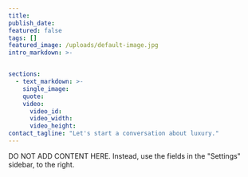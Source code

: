 ```yaml
---
title:
publish_date:
featured: false
tags: []
featured_image: /uploads/default-image.jpg
intro_markdown: >-


sections:
  - text_markdown: >-
    single_image:
    quote:
    video:
      video_id:
      video_width:
      video_height:
contact_tagline: "Let's start a conversation about luxury."
---
```

DO NOT ADD CONTENT HERE. Instead, use the fields in the "Settings" sidebar, to the right.